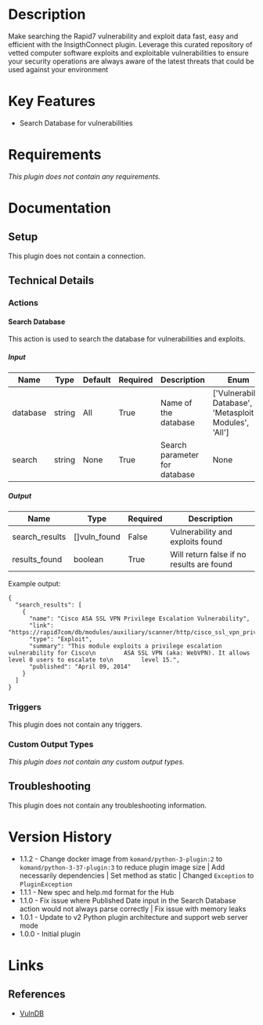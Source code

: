# Description

Make searching the Rapid7 vulnerability and exploit data fast, easy and efficient with the InsigthConnect plugin. Leverage this curated repository of vetted computer software exploits and exploitable vulnerabilities to ensure your security operations are always aware of the latest threats that could be used against your environment

# Key Features

* Search Database for vulnerabilities

# Requirements

_This plugin does not contain any requirements._

# Documentation

## Setup

This plugin does not contain a connection.

## Technical Details

### Actions

#### Search Database

This action is used to search the database for vulnerabilities and exploits.

##### Input

|Name|Type|Default|Required|Description|Enum|
|----|----|-------|--------|-----------|----|
|database|string|All|True|Name of the database|['Vulnerability Database', 'Metasploit Modules', 'All']|
|search|string|None|True|Search parameter for database|None|

##### Output

|Name|Type|Required|Description|
|----|----|--------|-----------|
|search_results|[]vuln_found|False|Vulnerability and exploits found|
|results_found|boolean|True|Will return false if no results are found|

Example output:

```
{
  "search_results": [
    {
      "name": "Cisco ASA SSL VPN Privilege Escalation Vulnerability",
      "link": "https://rapid7com/db/modules/auxiliary/scanner/http/cisco_ssl_vpn_priv_esc",
      "type": "Exploit",
      "summary": "This module exploits a privilege escalation vulnerability for Cisco\n        ASA SSL VPN (aka: WebVPN). It allows level 0 users to escalate to\n        level 15.",
      "published": "April 09, 2014"
    }
  ]
}

```

### Triggers

This plugin does not contain any triggers.

### Custom Output Types

_This plugin does not contain any custom output types._

## Troubleshooting

This plugin does not contain any troubleshooting information.

# Version History

* 1.1.2 - Change docker image from `komand/python-3-plugin:2` to `komand/python-3-37-plugin:3` to reduce plugin image size | Add necessarily dependencies | Set method as static | Changed `Exception` to `PluginException`
* 1.1.1 - New spec and help.md format for the Hub
* 1.1.0 - Fix issue where Published Date input in the Search Database action would not always parse correctly | Fix issue with memory leaks
* 1.0.1 - Update to v2 Python plugin architecture and support web server mode
* 1.0.0 - Initial plugin

# Links

## References

* [VulnDB](https://www.rapid7.com/db)

